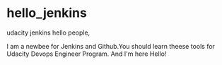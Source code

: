 # hello_jenkins
udacity jenkins
hello people,

I am a newbee for Jenkins and Github.You should learn theese tools for Udacity Devops Engineer Program.
And I'm here
Hello!
